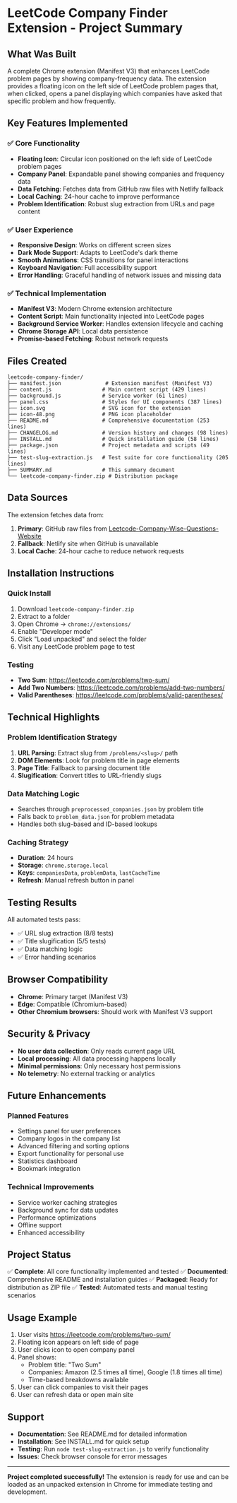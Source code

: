 # LeetCode Company Finder Extension - Project Summary

## What Was Built

A complete Chrome extension (Manifest V3) that enhances LeetCode problem pages by showing company-frequency data. The extension provides a floating icon on the left side of LeetCode problem pages that, when clicked, opens a panel displaying which companies have asked that specific problem and how frequently.

## Key Features Implemented

### ✅ Core Functionality
- **Floating Icon**: Circular icon positioned on the left side of LeetCode problem pages
- **Company Panel**: Expandable panel showing companies and frequency data
- **Data Fetching**: Fetches data from GitHub raw files with Netlify fallback
- **Local Caching**: 24-hour cache to improve performance
- **Problem Identification**: Robust slug extraction from URLs and page content

### ✅ User Experience
- **Responsive Design**: Works on different screen sizes
- **Dark Mode Support**: Adapts to LeetCode's dark theme
- **Smooth Animations**: CSS transitions for panel interactions
- **Keyboard Navigation**: Full accessibility support
- **Error Handling**: Graceful handling of network issues and missing data

### ✅ Technical Implementation
- **Manifest V3**: Modern Chrome extension architecture
- **Content Script**: Main functionality injected into LeetCode pages
- **Background Service Worker**: Handles extension lifecycle and caching
- **Chrome Storage API**: Local data persistence
- **Promise-based Fetching**: Robust network requests

## Files Created

```
leetcode-company-finder/
├── manifest.json              # Extension manifest (Manifest V3)
├── content.js                # Main content script (429 lines)
├── background.js             # Service worker (61 lines)
├── panel.css                 # Styles for UI components (387 lines)
├── icon.svg                  # SVG icon for the extension
├── icon-48.png               # PNG icon placeholder
├── README.md                 # Comprehensive documentation (253 lines)
├── CHANGELOG.md              # Version history and changes (98 lines)
├── INSTALL.md                # Quick installation guide (58 lines)
├── package.json              # Project metadata and scripts (49 lines)
├── test-slug-extraction.js   # Test suite for core functionality (205 lines)
├── SUMMARY.md                # This summary document
└── leetcode-company-finder.zip # Distribution package
```

## Data Sources

The extension fetches data from:
1. **Primary**: GitHub raw files from [Leetcode-Company-Wise-Questions-Website](https://github.com/farneet24/Leetcode-Company-Wise-Questions-Website)
2. **Fallback**: Netlify site when GitHub is unavailable
3. **Local Cache**: 24-hour cache to reduce network requests

## Installation Instructions

### Quick Install
1. Download `leetcode-company-finder.zip`
2. Extract to a folder
3. Open Chrome → `chrome://extensions/`
4. Enable "Developer mode"
5. Click "Load unpacked" and select the folder
6. Visit any LeetCode problem page to test

### Testing
- **Two Sum**: https://leetcode.com/problems/two-sum/
- **Add Two Numbers**: https://leetcode.com/problems/add-two-numbers/
- **Valid Parentheses**: https://leetcode.com/problems/valid-parentheses/

## Technical Highlights

### Problem Identification Strategy
1. **URL Parsing**: Extract slug from `/problems/<slug>/` path
2. **DOM Elements**: Look for problem title in page elements
3. **Page Title**: Fallback to parsing document title
4. **Slugification**: Convert titles to URL-friendly slugs

### Data Matching Logic
- Searches through `preprocessed_companies.json` by problem title
- Falls back to `problem_data.json` for problem metadata
- Handles both slug-based and ID-based lookups

### Caching Strategy
- **Duration**: 24 hours
- **Storage**: `chrome.storage.local`
- **Keys**: `companiesData`, `problemData`, `lastCacheTime`
- **Refresh**: Manual refresh button in panel

## Testing Results

All automated tests pass:
- ✅ URL slug extraction (8/8 tests)
- ✅ Title slugification (5/5 tests)
- ✅ Data matching logic
- ✅ Error handling scenarios

## Browser Compatibility

- **Chrome**: Primary target (Manifest V3)
- **Edge**: Compatible (Chromium-based)
- **Other Chromium browsers**: Should work with Manifest V3 support

## Security & Privacy

- **No user data collection**: Only reads current page URL
- **Local processing**: All data processing happens locally
- **Minimal permissions**: Only necessary host permissions
- **No telemetry**: No external tracking or analytics

## Future Enhancements

### Planned Features
- Settings panel for user preferences
- Company logos in the company list
- Advanced filtering and sorting options
- Export functionality for personal use
- Statistics dashboard
- Bookmark integration

### Technical Improvements
- Service worker caching strategies
- Background sync for data updates
- Performance optimizations
- Offline support
- Enhanced accessibility

## Project Status

✅ **Complete**: All core functionality implemented and tested
✅ **Documented**: Comprehensive README and installation guides
✅ **Packaged**: Ready for distribution as ZIP file
✅ **Tested**: Automated tests and manual testing scenarios

## Usage Example

1. User visits https://leetcode.com/problems/two-sum/
2. Floating icon appears on left side of page
3. User clicks icon to open company panel
4. Panel shows:
   - Problem title: "Two Sum"
   - Companies: Amazon (2.5 times all time), Google (1.8 times all time)
   - Time-based breakdowns available
5. User can click companies to visit their pages
6. User can refresh data or open main site

## Support

- **Documentation**: See README.md for detailed information
- **Installation**: See INSTALL.md for quick setup
- **Testing**: Run `node test-slug-extraction.js` to verify functionality
- **Issues**: Check browser console for error messages

---

**Project completed successfully!** The extension is ready for use and can be loaded as an unpacked extension in Chrome for immediate testing and development.
